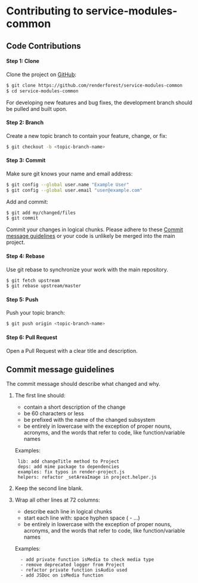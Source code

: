 # Contributing to service-modules-common

## Code Contributions

#### Step 1: Clone

Clone the project on [GitHub](https://github.com/renderforest/service-modules-common):
   
   ```bash
   $ git clone https://github.com/renderforest/service-modules-common
   $ cd service-modules-common
   ```
   
For developing new features and bug fixes, the development branch should be pulled and built upon.

#### Step 2: Branch

Create a new topic branch to contain your feature, change, or fix:

   ```bash
   $ git checkout -b <topic-branch-name>
   ```

#### Step 3: Commit

Make sure git knows your name and email address:

   ```bash
   $ git config --global user.name "Example User"
   $ git config --global user.email "user@example.com"
   ```
    
Add and commit:

   ```bash
   $ git add my/changed/files
   $ git commit
   ```
    
Commit your changes in logical chunks. Please adhere to these [Commit message guidelines](#commit-message-guidelines)
   or your code is unlikely be merged into the main project.

#### Step 4: Rebase

Use git rebase to synchronize your work with the main repository.

   ```bash
   $ git fetch upstream
   $ git rebase upstream/master
   ```
   
#### Step 5: Push

Push your topic branch:

   ```bash
   $ git push origin <topic-branch-name>
   ```

#### Step 6: Pull Request

Open a Pull Request with a clear title and description.


## Commit message guidelines


The commit message should describe what changed and why.

   1. The first line should:
       * contain a short description of the change
       * be 60 characters or less
       * be prefixed with the name of the changed subsystem
       * be entirely in lowercase with the exception of proper nouns, acronyms, and the words that refer to code,
         like function/variable names
        
       Examples:
       
       ```
        lib: add changeTitle method to Project
        deps: add mime package to dependencies
        examples: fix typos in render-project.js
        helpers: refactor _setAreaImage in project.helper.js
       ```
   2. Keep the second line blank. 
          
   3. Wrap all other lines at 72 columns:
      * describe each line in logical chunks
      * start each line with: space hyphen space ( - ...)
      * be entirely in lowercase with the exception of proper nouns, acronyms, and the words that refer to code,
        like function/variable names
      
      Examples:
      
      ```    
        - add private function isMedia to check media type
        - remove deprecated logger from Project
        - refactor private function isAudio used
        - add JSDoc on isMedia function
      ```

